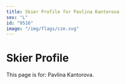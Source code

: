 ```yaml
---
title: Skier Profile for Pavlina Kantorova
sex: "L"
id: "9516"
image: "/img/flags/cze.svg" 
---
```


# Skier Profile

This page is for: Pavlina Kantorova.
    